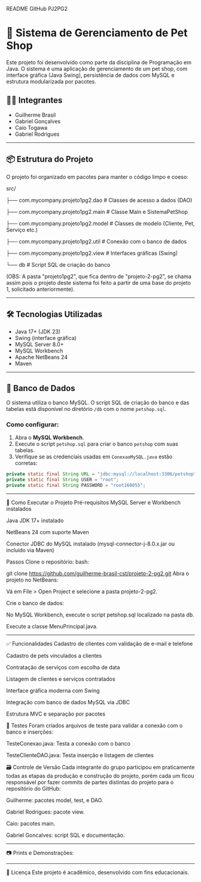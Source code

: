 README GitHub PJ2PG2

# 🐾 Sistema de Gerenciamento de Pet Shop

Este projeto foi desenvolvido como parte da disciplina de Programação em Java. O sistema é uma aplicação de gerenciamento de um pet shop, com interface gráfica (Java Swing), persistência de dados com MySQL e estrutura modularizada por pacotes.

## 👨‍💻 Integrantes

- Guilherme Brasil  
- Gabriel Gonçalves  
- Caio Togawa  
- Gabriel Rodrigues

---

## 📦 Estrutura do Projeto

O projeto foi organizado em pacotes para manter o código limpo e coeso:

src/

├── com.mycompany.projeto1pg2.dao # Classes de acesso a dados (DAO)

├── com.mycompany.projeto1pg2.main # Classe Main e SistemaPetShop

├── com.mycompany.projeto1pg2.model # Classes de modelo (Cliente, Pet, Serviço etc.)

├── com.mycompany.projeto1pg2.util # Conexão com o banco de dados

├── com.mycompany.projeto1pg2.view # Interfaces gráficas (Swing)

└── db # Script SQL de criação do banco

(OBS: A pasta "projeto1pg2", que fica dentro de "projeto-2-pg2", se chama assim pois o projeto deste sistema foi feito a partir de uma base do projeto 1, solicitado anteriormente).

---

## 🛠️ Tecnologias Utilizadas

- Java 17+ (JDK 23)
- Swing (interface gráfica)
- MySQL Server 8.0+
- MySQL Workbench
- Apache NetBeans 24
- Maven

---

## 💾 Banco de Dados

O sistema utiliza o banco MySQL. O script SQL de criação do banco e das tabelas está disponível no diretório `/db` com o nome `petshop.sql`.

### Como configurar:

1. Abra o **MySQL Workbench**.
2. Execute o script `petshop.sql` para criar o banco `petshop` com suas tabelas.
3. Verifique se as credenciais usadas em `ConexaoMySQL.java` estão corretas:

```java
private static final String URL = "jdbc:mysql://localhost:3306/petshop";
private static final String USER = "root";
private static final String PASSWORD = "root160055";
```
---

🚀 Como Executar o Projeto
Pré-requisitos
MySQL Server e Workbench instalados

Java JDK 17+ instalado

NetBeans 24 com suporte Maven 

Conector JDBC do MySQL instalado (mysql-connector-j-8.0.x.jar ou incluído via Maven)

Passos
Clone o repositório:
bash:

git clone https://github.com/guilherme-brasil-cst/projeto-2-pg2.git
Abra o projeto no NetBeans:

Vá em File > Open Project e selecione a pasta projeto-2-pg2.

Crie o banco de dados:

No MySQL Workbench, execute o script petshop.sql localizado na pasta db.

Execute a classe MenuPrincipal.java.

--- ---

✅ Funcionalidades
Cadastro de clientes com validação de e-mail e telefone

Cadastro de pets vinculados a clientes

Contratação de serviços com escolha de data

Listagem de clientes e serviços contratados

Interface gráfica moderna com Swing

Integração com banco de dados MySQL via JDBC

Estrutura MVC e separação por pacotes

🧪 Testes
Foram criados arquivos de teste para validar a conexão com o banco e inserções:

TesteConexao.java: Testa a conexão com o banco

TesteClienteDAO.java: Testa inserção e listagem de clientes

🗃️ Controle de Versão
Cada integrante do grupo participou em praticamente todas as etapas da produção e construção do projeto, porém cada um ficou responsável por fazer commits de partes distintas do projeto para o repositório do GitHub:

Guilherme: pacotes model, test, e DAO.

Gabriel Rodrigues: pacote view.

Caio: pacotes main.

Gabriel Goncalves: script SQL e documentação.

---

📷 Prints e Demonstrações:
--- ---

🧾 Licença
Este projeto é acadêmico, desenvolvido com fins educacionais.

